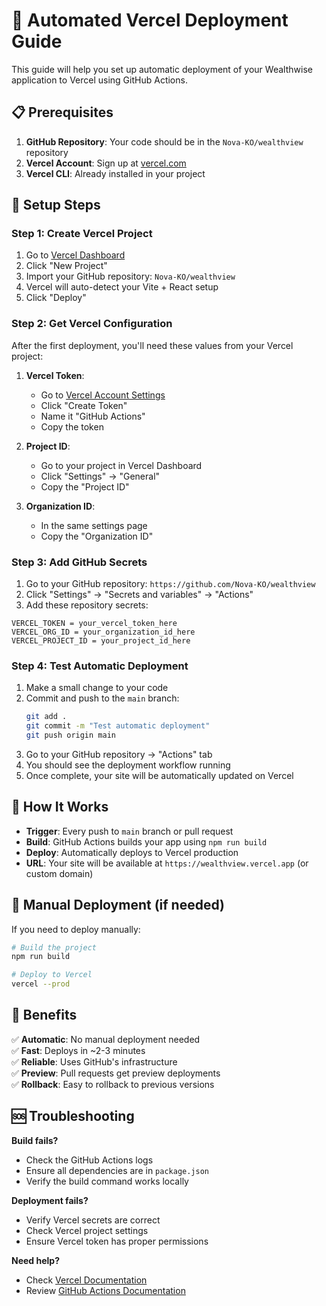 # 🚀 Automated Vercel Deployment Guide

This guide will help you set up automatic deployment of your Wealthwise application to Vercel using GitHub Actions.

## 📋 Prerequisites

1. **GitHub Repository**: Your code should be in the `Nova-KO/wealthview` repository
2. **Vercel Account**: Sign up at [vercel.com](https://vercel.com)
3. **Vercel CLI**: Already installed in your project

## 🔧 Setup Steps

### Step 1: Create Vercel Project

1. Go to [Vercel Dashboard](https://vercel.com/dashboard)
2. Click "New Project"
3. Import your GitHub repository: `Nova-KO/wealthview`
4. Vercel will auto-detect your Vite + React setup
5. Click "Deploy"

### Step 2: Get Vercel Configuration

After the first deployment, you'll need these values from your Vercel project:

1. **Vercel Token**:
   - Go to [Vercel Account Settings](https://vercel.com/account/tokens)
   - Click "Create Token"
   - Name it "GitHub Actions"
   - Copy the token

2. **Project ID**:
   - Go to your project in Vercel Dashboard
   - Click "Settings" → "General"
   - Copy the "Project ID"

3. **Organization ID**:
   - In the same settings page
   - Copy the "Organization ID"

### Step 3: Add GitHub Secrets

1. Go to your GitHub repository: `https://github.com/Nova-KO/wealthview`
2. Click "Settings" → "Secrets and variables" → "Actions"
3. Add these repository secrets:

```
VERCEL_TOKEN = your_vercel_token_here
VERCEL_ORG_ID = your_organization_id_here
VERCEL_PROJECT_ID = your_project_id_here
```

### Step 4: Test Automatic Deployment

1. Make a small change to your code
2. Commit and push to the `main` branch:
   ```bash
   git add .
   git commit -m "Test automatic deployment"
   git push origin main
   ```
3. Go to your GitHub repository → "Actions" tab
4. You should see the deployment workflow running
5. Once complete, your site will be automatically updated on Vercel

## 🔄 How It Works

- **Trigger**: Every push to `main` branch or pull request
- **Build**: GitHub Actions builds your app using `npm run build`
- **Deploy**: Automatically deploys to Vercel production
- **URL**: Your site will be available at `https://wealthview.vercel.app` (or custom domain)

## 📝 Manual Deployment (if needed)

If you need to deploy manually:

```bash
# Build the project
npm run build

# Deploy to Vercel
vercel --prod
```

## 🎯 Benefits

✅ **Automatic**: No manual deployment needed  
✅ **Fast**: Deploys in ~2-3 minutes  
✅ **Reliable**: Uses GitHub's infrastructure  
✅ **Preview**: Pull requests get preview deployments  
✅ **Rollback**: Easy to rollback to previous versions  

## 🆘 Troubleshooting

**Build fails?**
- Check the GitHub Actions logs
- Ensure all dependencies are in `package.json`
- Verify the build command works locally

**Deployment fails?**
- Verify Vercel secrets are correct
- Check Vercel project settings
- Ensure Vercel token has proper permissions

**Need help?**
- Check [Vercel Documentation](https://vercel.com/docs)
- Review [GitHub Actions Documentation](https://docs.github.com/en/actions) 